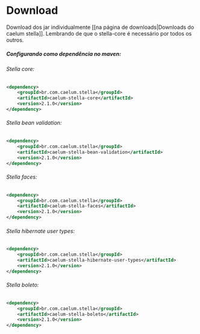 # Download
Download dos jar individualmente [[na página de downloads|Downloads do caelum stella]]. Lembrando de que o stella-core é necessário por todos os outros.

##### Configurando como dependência no maven:

###### Stella core:
```xml
<dependency>
    <groupId>br.com.caelum.stella</groupId>
    <artifactId>caelum-stella-core</artifactId>
    <version>2.1.0</version>
</dependency>
```

###### Stella bean validation:
```xml
<dependency>
    <groupId>br.com.caelum.stella</groupId>
    <artifactId>caelum-stella-bean-validation</artifactId>
    <version>2.1.0</version>
</dependency>
```

###### Stella faces:
```xml
<dependency>
    <groupId>br.com.caelum.stella</groupId>
    <artifactId>caelum-stella-faces</artifactId>
    <version>2.1.0</version>
</dependency>
```

###### Stella hibernate user types:
```xml
<dependency>
    <groupId>br.com.caelum.stella</groupId>
    <artifactId>caelum-stella-hibernate-user-types</artifactId>
    <version>2.1.0</version>
</dependency>
```

###### Stella boleto:
```xml
<dependency>
    <groupId>br.com.caelum.stella</groupId>
    <artifactId>caelum-stella-boleto</artifactId>
    <version>2.1.0</version>
</dependency>
```